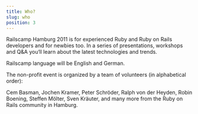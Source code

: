 ```yaml
---
title: Who?
slug: who
position: 3
---
```


Railscamp Hamburg 2011 is for experienced Ruby and Ruby on Rails developers and for newbies too. In a series of presentations, workshops and Q&A you‘ll learn about the latest technologies and trends.

Railscamp language will be English and German.

The non-profit event is organized by a team of volunteers (in alphabetical order):

Cem Basman, Jochen Kramer, Peter Schröder, Ralph von der Heyden, Robin Boening, Steffen Mölter, Sven Kräuter, and many more from the Ruby on Rails community in Hamburg.
